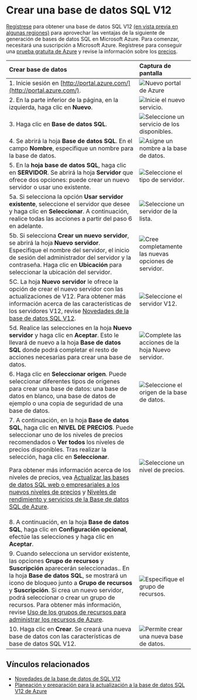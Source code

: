 <properties 
	pageTitle="Crear una base de datos en la actualización a base de datos SQL V12" 
	description="Muestra cómo crear una base de datos en la actualización a base de datos de SQL V12 de Azure" 
	services="sql-database" 
	documentationCenter="" 
	authors="sonalmm" 
	manager="jeffreyg" 
	editor=""/>

<tags 
	ms.service="sql-database" 
	ms.devlang="na" 
	ms.topic="article" 
	ms.tgt_pltfrm="na" 
	ms.workload="data-management" 
	ms.date="04/28/2015" 
	ms.author="sonalm"/>


# Crear una base de datos SQL V12


<!--
True author is: authors="sonalmm" , ms.author="sonalm".
-->


[Regístrese](https://portal.azure.com) para obtener una base de datos SQL V12 [(en vista previa en algunas regiones)](sql-database-v12-whats-new.md#V12AzureSqlDbPreviewGaTable) para aprovechar las ventajas de la siguiente de generación de bases de datos SQL en Microsoft Azure. Para comenzar, necesitará una suscripción a Microsoft Azure. Regístrese para conseguir una [prueba gratuita de Azure](http://azure.microsoft.com/pricing/free-trial) y revise la información sobre los [precios](http://azure.microsoft.com/pricing/details/sql-database).


| Crear base de datos | Captura de pantalla |
| :--- | :--- |
| 1\. Inicie sesión en [http://portal.azure.com/](http://portal.azure.com/). | ![Nuevo portal de Azure][1] |
| 2\. En la parte inferior de la página, en la izquierda, haga clic en **Nuevo**. | ![Inicie el nuevo servicio.][2]|
| 3\. Haga clic en **Base de datos SQL**.| ![Seleccione un servicio de los disponibles.][3] |
| 4\. Se abrirá la hoja **Base de datos SQL**. En el campo **Nombre**, especifique un nombre para la base de datos. | ![Asigne un nombre a la base de datos.][4] |
| 5\. En la **hoja base de datos SQL**, haga clic en **SERVIDOR**. Se abrirá la hoja **Servidor** que ofrece dos opciones: puede crear un nuevo servidor o usar uno existente.| ![Seleccione el tipo de servidor.][4] |
|5a. Si selecciona la opción **Usar servidor existente**, seleccione el servidor que desee y haga clic en **Seleccionar**. A continuación, realice todas las acciones a partir del paso 6 en adelante.| ![Seleccione un servidor de la lista.][5]| 
|5b. Si selecciona **Crear un nuevo servidor**, se abrirá la hoja **Nuevo servidor**. Especifique el nombre del servidor, el inicio de sesión del administrador del servidor y la contraseña. Haga clic en **Ubicación** para seleccionar la ubicación del servidor. | ![Cree completamente las nuevas opciones de servidor.][9]| 
|5C. La hoja **Nuevo servidor** le ofrece la opción de crear el nuevo servidor con las actualizaciones de V12. Para obtener más información acerca de las características de los servidores V12, revise [Novedades de la base de datos SQL V12](sql-database-v12-whats-new.md).| ![Seleccione el servidor V12.][6]|
|5d. Realice las selecciones en la hoja **Nuevo servidor** y haga clic en **Aceptar**. Esto le llevará de nuevo a la hoja **Base de datos SQL** donde podrá completar el resto de acciones necesarias para crear una base de datos. | ![Complete las acciones de la hoja Nuevo servidor.][8]|
|6\. Haga clic en **Seleccionar origen**. Puede seleccionar diferentes tipos de orígenes para crear una base de datos: una base de datos en blanco, una base de datos de ejemplo o una copia de seguridad de una base de datos.| ![Seleccione el origen de la base de datos.][10]|
|7\. A continuación, en la hoja **Base de datos SQL**, haga clic en **NIVEL DE PRECIOS**. Puede seleccionar uno de los niveles de precios recomendados o **Ver todos** los niveles de precios disponibles. Tras realizar la selección, haga clic en **Seleccionar**. <p> Para obtener más información acerca de los niveles de precios, vea [Actualizar las bases de datos SQL web o empresariales a los nuevos niveles de precios](./sql-database-upgrade-new-service-tiers/) y [Niveles de rendimiento y servicios de la Base de datos SQL de Azure](http://msdn.microsoft.com/library/azure/dn741336.aspx). |![Seleccione un nivel de precios.][7]
| 8\. A continuación, en la hoja **Base de datos SQL**, haga clic en **Configuración opcional**, efectúe las selecciones y haga clic en **Aceptar**. 
| 9\. Cuando selecciona un servidor existente, las opciones **Grupo de recursos** y **Suscripción** aparecerán seleccionadas.. En la hoja **Base de datos SQL**, se mostrará un icono de bloqueo junto a **Grupo de recursos** y **Suscripción**. Si crea un nuevo servidor, podrá seleccionar o crear un grupo de recursos. Para obtener más información, revise [Uso de los grupos de recursos para administrar los recursos de Azure](resource-group-overview.md).|![Especifique el grupo de recursos.][11]
| 10\. Haga clic en **Crear**. Se creará una nueva base de datos con las características de base de datos SQL V12. |![Permite crear una nueva base de datos.][12]

## Vínculos relacionados

- [Novedades de la base de datos de SQL V12](sql-database-v12-whats-new.md)
- [Planeación y preparación para la actualización a la base de datos SQL V12 de Azure](sql-database-v12-plan-prepare-upgrade.md)

<!--Image references-->
[1]: ./media/sql-database-create/firstscreenportal.png
[2]: ./media/sql-database-create/new.png
[3]: ./media/sql-database-create/sqldatabase.png
[4]: ./media/sql-database-create/databasename.png
[5]: ./media/sql-database-create/useexistingserver.PNG
[6]: ./media/sql-database-create/v12server.PNG
[7]: ./media/sql-database-create/pricingtierdetails.png
[8]: ./media/sql-database-create/finishnewserverblade.png
[9]: ./media/sql-database-create/createnewserver.png
[10]: ./media/sql-database-create/selectsource.png
[11]: ./media/sql-database-create/resourcegroup.png
[12]: ./media/sql-database-create/create.png

 

<!---HONumber=August15_HO6-->